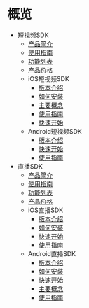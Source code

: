 # 概览

* 短视频SDK
    * [产品简介](/uvideo_sdk/short_sdk/intro)
    * [使用指南](/uvideo_sdk/short_sdk/guide)
    * [功能列表](/uvideo_sdk/short_sdk/functions)
    * [产品价格](/uvideo_sdk/short_sdk/price)
    * iOS短视频SDK
        * [版本介绍](/uvideo_sdk/short_sdk/ios/intro)
        * [如何安装](/uvideo_sdk/short_sdk/ios/install)
        * [主要概念](/uvideo_sdk/short_sdk/ios/concept)
        * [使用指南](/uvideo_sdk/short_sdk/ios/guide)
        * [快速开始](/uvideo_sdk/short_sdk/ios/start)
    * Android短视频SDK
        * [版本介绍](/uvideo_sdk/short_sdk/android/intro)
        * [快速开始](/uvideo_sdk/short_sdk/android/start)
        * [使用指南](/uvideo_sdk/short_sdk/android/guide)
* 直播SDK
    * [产品简介](/uvideo_sdk/live_sdk/intro)
    * [使用指南](/uvideo_sdk/live_sdk/guide)
    * [功能列表](/uvideo_sdk/live_sdk/functions)
    * [产品价格](/uvideo_sdk/live_sdk/price)
    * iOS直播SDK
        * [版本介绍](/uvideo_sdk/live_sdk/ios/start)
        * [如何安装](/uvideo_sdk/live_sdk/ios/install)
        * [快速开始](/uvideo_sdk/live_sdk/ios/intro)
        * [使用指南](/uvideo_sdk/live_sdk/ios/guide)   
    * Android直播SDK
        * [版本介绍](/uvideo_sdk/live_sdk/android/intro)
        * [如何安装](/uvideo_sdk/live_sdk/android/install)
        * [快速开始](/uvideo_sdk/live_sdk/android/start)
        * [主要概念](/uvideo_sdk/live_sdk/android/concept)
        * [使用指南](/uvideo_sdk/live_sdk/android/guide)
   
    
   
   
   
   
   
   
    
        
